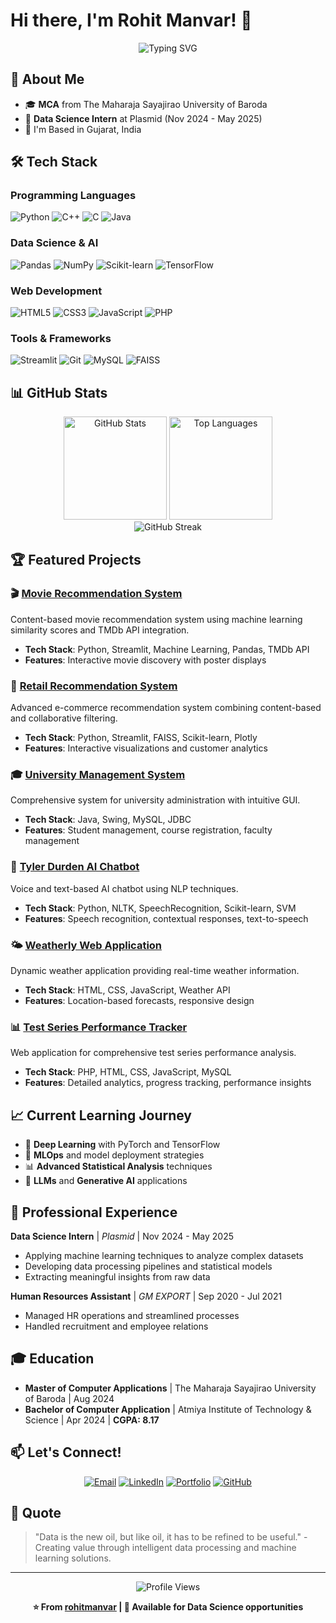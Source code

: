 # Hi there, I'm Rohit Manvar! 👋

<div align="center">
  <img src="https://readme-typing-svg.herokuapp.com?font=Fira+Code&size=30&duration=3000&pause=1000&color=6366F1&center=true&vCenter=true&width=500&lines=Data Enthusiast; " alt="Typing SVG" />
</div>

## 🚀 About Me
- 🎓 **MCA** from The Maharaja Sayajirao University of Baroda
- 💼 **Data Science Intern** at Plasmid (Nov 2024 - May 2025)
- 📍 I'm Based in Gujarat, India

## 🛠️ Tech Stack

### Programming Languages
![Python](https://img.shields.io/badge/Python-3776AB?style=for-the-badge&logo=python&logoColor=white)
![C++](https://img.shields.io/badge/C++-00599C?style=for-the-badge&logo=cplusplus&logoColor=white)
![C](https://img.shields.io/badge/C-A8B9CC?style=for-the-badge&logo=c&logoColor=black)
![Java](https://img.shields.io/badge/Java-ED8B00?style=for-the-badge&logo=java&logoColor=white)

### Data Science & AI
![Pandas](https://img.shields.io/badge/Pandas-150458?style=for-the-badge&logo=pandas&logoColor=white)
![NumPy](https://img.shields.io/badge/NumPy-013243?style=for-the-badge&logo=numpy&logoColor=white)
![Scikit-learn](https://img.shields.io/badge/Scikit--learn-F7931E?style=for-the-badge&logo=scikit-learn&logoColor=white)
![TensorFlow](https://img.shields.io/badge/TensorFlow-FF6F00?style=for-the-badge&logo=tensorflow&logoColor=white)

### Web Development
![HTML5](https://img.shields.io/badge/HTML5-E34F26?style=for-the-badge&logo=html5&logoColor=white)
![CSS3](https://img.shields.io/badge/CSS3-1572B6?style=for-the-badge&logo=css3&logoColor=white)
![JavaScript](https://img.shields.io/badge/JavaScript-F7DF1E?style=for-the-badge&logo=javascript&logoColor=black)
![PHP](https://img.shields.io/badge/PHP-777BB4?style=for-the-badge&logo=php&logoColor=white)

### Tools & Frameworks
![Streamlit](https://img.shields.io/badge/Streamlit-FF4B4B?style=for-the-badge&logo=streamlit&logoColor=white)
![Git](https://img.shields.io/badge/Git-F05032?style=for-the-badge&logo=git&logoColor=white)
![MySQL](https://img.shields.io/badge/MySQL-4479A1?style=for-the-badge&logo=mysql&logoColor=white)
![FAISS](https://img.shields.io/badge/FAISS-0467DF?style=for-the-badge&logo=meta&logoColor=white)

## 📊 GitHub Stats

<div align="center">
  <img src="https://github-readme-stats.vercel.app/api?username=rohitmanvar&show_icons=true&theme=tokyonight&hide_border=true&count_private=true" alt="GitHub Stats" height="165">
  <img src="https://github-readme-stats.vercel.app/api/top-langs/?username=rohitmanvar&layout=compact&theme=tokyonight&hide_border=true" alt="Top Languages" height="165">
</div>

<div align="center">
  <img src="https://github-readme-streak-stats.herokuapp.com/?user=rohitmanvar&theme=tokyonight&hide_border=true" alt="GitHub Streak">
</div>

## 🏆 Featured Projects

### 🎬 [Movie Recommendation System](https://github.com/rohitmanvar/movie-recommendation-system)
Content-based movie recommendation system using machine learning similarity scores and TMDb API integration.
- **Tech Stack**: Python, Streamlit, Machine Learning, Pandas, TMDb API
- **Features**: Interactive movie discovery with poster displays

### 🛒 [Retail Recommendation System](https://github.com/rohitmanvar/retail-recommendation-system)
Advanced e-commerce recommendation system combining content-based and collaborative filtering.
- **Tech Stack**: Python, Streamlit, FAISS, Scikit-learn, Plotly
- **Features**: Interactive visualizations and customer analytics

### 🎓 [University Management System](https://github.com/rohitmanvar/university-management-system)
Comprehensive system for university administration with intuitive GUI.
- **Tech Stack**: Java, Swing, MySQL, JDBC
- **Features**: Student management, course registration, faculty management

### 🤖 [Tyler Durden AI Chatbot](https://github.com/rohitmanvar/tyler-durden-chatbot)
Voice and text-based AI chatbot using NLP techniques.
- **Tech Stack**: Python, NLTK, SpeechRecognition, Scikit-learn, SVM
- **Features**: Speech recognition, contextual responses, text-to-speech

### 🌤️ [Weatherly Web Application](https://github.com/rohitmanvar/weatherly-app)
Dynamic weather application providing real-time weather information.
- **Tech Stack**: HTML, CSS, JavaScript, Weather API
- **Features**: Location-based forecasts, responsive design

### 📊 [Test Series Performance Tracker](https://github.com/rohitmanvar/test-series-tracker)
Web application for comprehensive test series performance analysis.
- **Tech Stack**: PHP, HTML, CSS, JavaScript, MySQL
- **Features**: Detailed analytics, progress tracking, performance insights

## 📈 Current Learning Journey

- 🧠 **Deep Learning** with PyTorch and TensorFlow
- 🔄 **MLOps** and model deployment strategies
- 📊 **Advanced Statistical Analysis** techniques
- 🚀 **LLMs** and **Generative AI** applications

## 🎯 Professional Experience

**Data Science Intern** | *Plasmid* | Nov 2024 - May 2025
- Applying machine learning techniques to analyze complex datasets
- Developing data processing pipelines and statistical models
- Extracting meaningful insights from raw data

**Human Resources Assistant** | *GM EXPORT* | Sep 2020 - Jul 2021
- Managed HR operations and streamlined processes
- Handled recruitment and employee relations

## 🎓 Education

- **Master of Computer Applications** | The Maharaja Sayajirao University of Baroda | Aug 2024
- **Bachelor of Computer Application** | Atmiya Institute of Technology & Science | Apr 2024 | **CGPA: 8.17**

## 📫 Let's Connect!

<div align="center">
  
[![Email](https://img.shields.io/badge/Email-D14836?style=for-the-badge&logo=gmail&logoColor=white)](mailto:rohitmanvar123@gmail.com)
[![LinkedIn](https://img.shields.io/badge/LinkedIn-0077B5?style=for-the-badge&logo=linkedin&logoColor=white)](https://www.linkedin.com/in/rohitmanvar)
[![Portfolio](https://img.shields.io/badge/Portfolio-000000?style=for-the-badge&logo=About.me&logoColor=white)](https://rohitmanvar.github.io/portfolio)
[![GitHub](https://img.shields.io/badge/GitHub-100000?style=for-the-badge&logo=github&logoColor=white)](https://github.com/rohitmanvar)

</div>

## 💭 Quote

> "Data is the new oil, but like oil, it has to be refined to be useful." - Creating value through intelligent data processing and machine learning solutions.

---

<div align="center">
  <img src="https://komarev.com/ghpvc/?username=rohitmanvar&color=6366f1&style=for-the-badge" alt="Profile Views">
</div>

<div align="center">
  
**⭐ From [rohitmanvar](https://github.com/rohitmanvar) | 💼 Available for Data Science opportunities**

</div>
